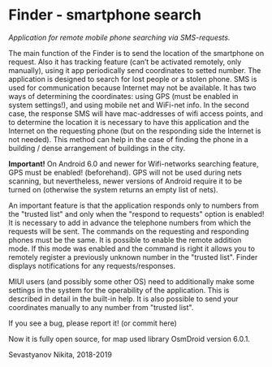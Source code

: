 # Finder - smartphone search

<i>Application for remote mobile phone searching via SMS-requests.</i>


The main function of the Finder is to send the location of the smartphone on request. Also it has tracking feature (can’t be activated remotely, only manually), using it app periodically send coordinates to setted number. The application is designed to search for lost people or a stolen phone. SMS is used for communication because Internet may not be available. It has two ways of determining the coordinates: using GPS (must be enabled in system settings!), and using mobile net and WiFi-net info. In the second case, the response SMS will have mac-addresses of wifi access points, and to determine the location it is necessary to have this application and the Internet on the requesting phone (but on the responding side the Internet is not needed). This method can help in the case of finding the phone in a building / dense arrangement of buildings in the city.

<b>Important!</b> On Android 6.0 and newer for Wifi-networks searching feature, GPS must be enabled! (beforehand). GPS will not be used during nets scanning, but nevertheless, newer versions of Android require it to be turned on (otherwise the system returns an empty list of nets).

An important feature is that the application responds only to numbers from the "trusted list" and only when the "respond to requests" option is enabled! It is necessary to add in advance the telephone numbers from which the requests will be sent. The commands on the requesting and responding phones must be the same. It is possible to enable the remote addition mode. If this mode was enabled and the command is right it allows you to remotely register a previously unknown number in the "trusted list". Finder displays notifications for any requests/responses.

MIUI users (and possibly some other OS) need to additionally make some settings in the system for the operability of the application. This is described in detail in the built-in help.
It is also possible to send your coordinates manually to any number from "trusted list".

If you see a bug, please report it! (or commit here)

Now it is fully open source, for map used library OsmDroid version 6.0.1.

Sevastyanov Nikita, 2018-2019
